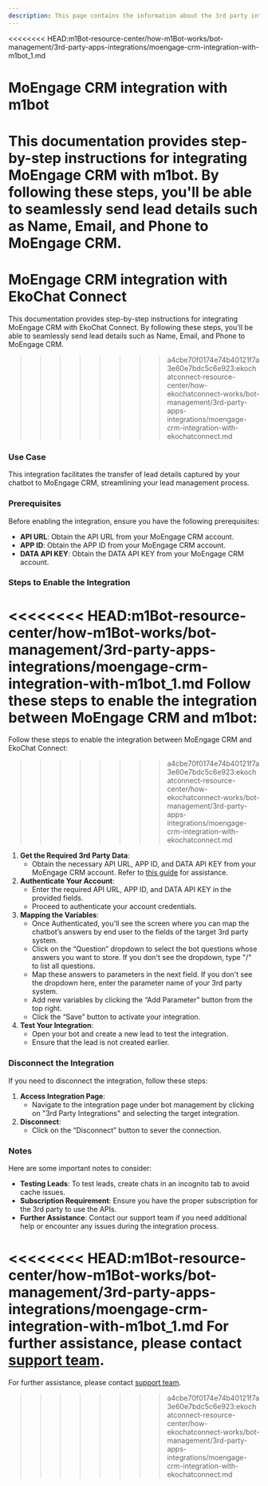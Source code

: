```yaml
---
description: This page contains the information about the 3rd party integrations.
---
```


<<<<<<<< HEAD:m1Bot-resource-center/how-m1Bot-works/bot-management/3rd-party-apps-integrations/moengage-crm-integration-with-m1bot_1.md
# MoEngage CRM integration with m1bot

This documentation provides step-by-step instructions for integrating MoEngage CRM with m1bot. By following these steps, you'll be able to seamlessly send lead details such as Name, Email, and Phone to MoEngage CRM.
========
# MoEngage CRM integration with EkoChat Connect

This documentation provides step-by-step instructions for integrating MoEngage CRM with EkoChat Connect. By following these steps, you'll be able to seamlessly send lead details such as Name, Email, and Phone to MoEngage CRM.
>>>>>>>> a4cbe70f0174e74b40121f7a3e60e7bdc5c6e923:ekochatconnect-resource-center/how-ekochatconnect-works/bot-management/3rd-party-apps-integrations/moengage-crm-integration-with-ekochatconnect.md

### Use Case

This integration facilitates the transfer of lead details captured by your chatbot to MoEngage CRM, streamlining your lead management process.

### Prerequisites

Before enabling the integration, ensure you have the following prerequisites:

* **API URL**: Obtain the API URL from your MoEngage CRM account.
* **APP ID**: Obtain the APP ID from your MoEngage CRM account.
* **DATA API KEY**: Obtain the DATA API KEY from your MoEngage CRM account.

### Steps to Enable the Integration

<<<<<<<< HEAD:m1Bot-resource-center/how-m1Bot-works/bot-management/3rd-party-apps-integrations/moengage-crm-integration-with-m1bot_1.md
Follow these steps to enable the integration between MoEngage CRM and m1bot:
========
Follow these steps to enable the integration between MoEngage CRM and EkoChat Connect:
>>>>>>>> a4cbe70f0174e74b40121f7a3e60e7bdc5c6e923:ekochatconnect-resource-center/how-ekochatconnect-works/bot-management/3rd-party-apps-integrations/moengage-crm-integration-with-ekochatconnect.md

1. **Get the Required 3rd Party Data**:
   * Obtain the necessary API URL, APP ID, and DATA API KEY from your MoEngage CRM account. Refer to [this guide](https://developers.moengage.com/hc/en-us/articles/4413167462804-Track-User#h\_01HRVRH0WAW0BHPVKS6WQ9X7HG) for assistance.
2. **Authenticate Your Account**:
   * Enter the required API URL, APP ID, and DATA API KEY in the provided fields.
   * Proceed to authenticate your account credentials.
3. **Mapping the Variables**:
   * Once Authenticated, you'll see the screen where you can map the chatbot’s answers by end user to the fields of the target 3rd party system.
   * Click on the “Question” dropdown to select the bot questions whose answers you want to store. If you don't see the dropdown, type "/" to list all questions.
   * Map these answers to parameters in the next field. If you don't see the dropdown here, enter the parameter name of your 3rd party system.
   * Add new variables by clicking the “Add Parameter” button from the top right.
   * Click the “Save” button to activate your integration.
4. **Test Your Integration**:
   * Open your bot and create a new lead to test the integration.
   * Ensure that the lead is not created earlier.

### Disconnect the Integration

If you need to disconnect the integration, follow these steps:

1. **Access Integration Page**:
   * Navigate to the integration page under bot management by clicking on "3rd Party Integrations" and selecting the target integration.
2. **Disconnect**:
   * Click on the “Disconnect” button to sever the connection.

### Notes

Here are some important notes to consider:

* **Testing Leads**: To test leads, create chats in an incognito tab to avoid cache issues.
* **Subscription Requirement**: Ensure you have the proper subscription for the 3rd party to use the APIs.
* **Further Assistance**: Contact our support team if you need additional help or encounter any issues during the integration process.

<<<<<<<< HEAD:m1Bot-resource-center/how-m1Bot-works/bot-management/3rd-party-apps-integrations/moengage-crm-integration-with-m1bot_1.md
For further assistance, please contact [support team](mailto:m1bot.support@mark1.ai).
========
For further assistance, please contact [support team](mailto:support@eko.chat).
>>>>>>>> a4cbe70f0174e74b40121f7a3e60e7bdc5c6e923:ekochatconnect-resource-center/how-ekochatconnect-works/bot-management/3rd-party-apps-integrations/moengage-crm-integration-with-ekochatconnect.md
